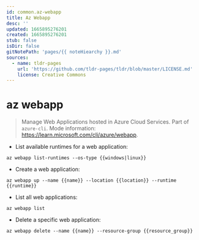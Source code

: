 ```yaml
---
id: common.az-webapp
title: Az Webapp
desc: ''
updated: 1665895276201
created: 1665895276201
stub: false
isDir: false
gitNotePath: 'pages/{{ noteHiearchy }}.md'
sources:
  - name: tldr-pages
    url: 'https://github.com/tldr-pages/tldr/blob/master/LICENSE.md'
    license: Creative Commons
---
```

# az webapp

> Manage Web Applications hosted in Azure Cloud Services.
> Part of `azure-cli`.
> Mode information: <https://learn.microsoft.com/cli/azure/webapp>.

- List available runtimes for a web application:

`az webapp list-runtimes --os-type {{windows|linux}}`

- Create a web application:

`az webapp up --name {{name}} --location {{location}} --runtime {{runtime}}`

- List all web applications:

`az webapp list`

- Delete a specific web application:

`az webapp delete --name {{name}} --resource-group {{resource_group}}`

